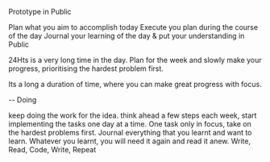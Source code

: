 Prototype in Public

Plan what you aim to accomplish today
Execute you plan during the course of the day
Journal your learning of the day & put your understanding in Public

24Hts is a very long time in the day.
Plan for the week and slowly make your progress, prioritising the hardest problem first.

Its a long a duration of time, where you can make great progress with focus.

-- 
Doing

keep doing the work for the idea.
think ahead a few steps each week,
start implementing the tasks one day at a time.
One task only in focus, take on the hardest problems first.
Journal everything that you learnt and want to learn.
Whatever you learnt, you will need it again and read it anew.
Write, Read, Code, Write, Repeat